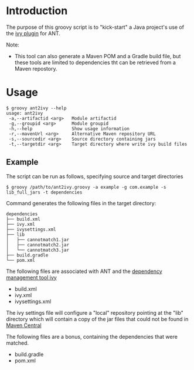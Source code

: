 

Introduction
============
The purpose of this groovy script is to "kick-start" a Java project's use of
the [ivy plugin](https://ant.apache.org/ivy/) for ANT.

Note:

* This tool can also generate a Maven POM and a Gradle build file, but these tools are limited to dependencies tht can be retrieved from a Maven repostory.

Usage
=====

    $ groovy ant2ivy --help
    usage: ant2ivy
     -a,--artifactid <arg>   Module artifactid
     -g,--groupid <arg>      Module groupid
     -h,--help               Show usage information
     -r,--mavenUrl <arg>     Alternative Maven repository URL
     -s,--sourcedir <arg>    Source directory containing jars
     -t,--targetdir <arg>    Target directory where write ivy build files

Example
-------
The script can be run as follows, specifying source and target directories

```
$ groovy /path/to/ant2ivy.groovy -a example -g com.example -s lib_full_jars -t dependencies
```

Command generates the following files in the target directory:
    
```
dependencies
├── build.xml
├── ivy.xml
├── ivysettings.xml
├── lib
│   ├── cannotmatch1.jar
│   ├── cannotmatch2.jar
│   └── cannotmatch3.jar
├── build.gradle
└── pom.xml
```

The following files are associated with ANT and the [dependency management tool ivy](https://ant.apache.org/ivy/) 

* build.xml
* ivy.xml
* ivysettings.xml

The ivy settings file will configure a "local" repository pointing at the "lib" directory which will contain a copy of the jar files that could not be found in [Maven Central](https://search.maven.org/) 

The following files are a bonus, containing the dependencies that were matched.

* build.gradle
* pom.xml
